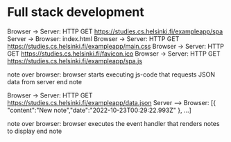 # Full stack development

Browser -> Server: HTTP GET https://studies.cs.helsinki.fi/exampleapp/spa
Server -> Browser: index.html
Browser -> Server: HTTP GET https://studies.cs.helsinki.fi/exampleapp/main.css
Browser -> Server: HTTP GET https://studies.cs.helsinki.fi/favicon.ico
Browser -> Server: HTTP GET https://studies.cs.helsinki.fi/exampleapp/spa.js

note over browser:
browser starts executing js-code
that requests JSON data from server
end note

Browser -> Server: HTTP GET https://studies.cs.helsinki.fi/exampleapp/data.json
Server --> Browser: [{ "content":"New note","date":"2022-10-23T00:29:22.993Z" }, ...]

note over browser:
browser executes the event handler
that renders notes to display
end note
